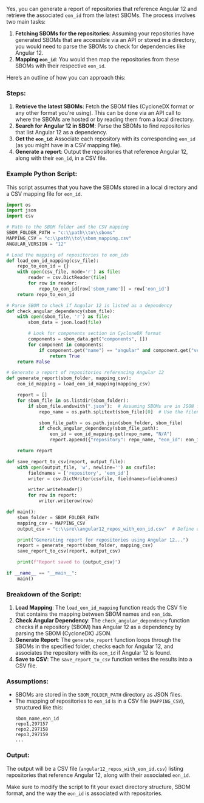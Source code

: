 Yes, you can generate a report of repositories that reference Angular 12 and retrieve the associated `eon_id` from the latest SBOMs. The process involves two main tasks:

1. **Fetching SBOMs for the repositories**: Assuming your repositories have generated SBOMs that are accessible via an API or stored in a directory, you would need to parse the SBOMs to check for dependencies like Angular 12.
2. **Mapping `eon_id`**: You would then map the repositories from these SBOMs with their respective `eon_id`.

Here’s an outline of how you can approach this:

### Steps:
1. **Retrieve the latest SBOMs**: Fetch the SBOM files (CycloneDX format or any other format you're using). This can be done via an API call to where the SBOMs are hosted or by reading them from a local directory.
2. **Search for Angular 12 in SBOM**: Parse the SBOMs to find repositories that list Angular 12 as a dependency.
3. **Get the `eon_id`**: Associate each repository with its corresponding `eon_id` (as you might have in a CSV mapping file).
4. **Generate a report**: Output the repositories that reference Angular 12, along with their `eon_id`, in a CSV file.

### Example Python Script:
This script assumes that you have the SBOMs stored in a local directory and a CSV mapping file for `eon_id`.

```python
import os
import json
import csv

# Path to the SBOM folder and the CSV mapping
SBOM_FOLDER_PATH = "c:\\path\\to\\sboms"
MAPPING_CSV = "c:\\path\\to\\sbom_mapping.csv"
ANGULAR_VERSION = "12"

# Load the mapping of repositories to eon_ids
def load_eon_id_mapping(csv_file):
    repo_to_eon_id = {}
    with open(csv_file, mode='r') as file:
        reader = csv.DictReader(file)
        for row in reader:
            repo_to_eon_id[row['sbom_name']] = row['eon_id']
    return repo_to_eon_id

# Parse SBOM to check if Angular 12 is listed as a dependency
def check_angular_dependency(sbom_file):
    with open(sbom_file, 'r') as file:
        sbom_data = json.load(file)

        # Look for components section in CycloneDX format
        components = sbom_data.get("components", [])
        for component in components:
            if component.get("name") == "angular" and component.get("version", "").startswith(ANGULAR_VERSION):
                return True
    return False

# Generate a report of repositories referencing Angular 12
def generate_report(sbom_folder, mapping_csv):
    eon_id_mapping = load_eon_id_mapping(mapping_csv)

    report = []
    for sbom_file in os.listdir(sbom_folder):
        if sbom_file.endswith(".json"):  # Assuming SBOMs are in JSON format
            repo_name = os.path.splitext(sbom_file)[0]  # Use the filename (without extension) as repo name

            sbom_file_path = os.path.join(sbom_folder, sbom_file)
            if check_angular_dependency(sbom_file_path):
                eon_id = eon_id_mapping.get(repo_name, "N/A")
                report.append({"repository": repo_name, "eon_id": eon_id})

    return report

def save_report_to_csv(report, output_file):
    with open(output_file, 'w', newline='') as csvfile:
        fieldnames = ['repository', 'eon_id']
        writer = csv.DictWriter(csvfile, fieldnames=fieldnames)

        writer.writeheader()
        for row in report:
            writer.writerow(row)

def main():
    sbom_folder = SBOM_FOLDER_PATH
    mapping_csv = MAPPING_CSV
    output_csv = "c:\\sre\\angular12_repos_with_eon_id.csv"  # Define output file path

    print("Generating report for repositories using Angular 12...")
    report = generate_report(sbom_folder, mapping_csv)
    save_report_to_csv(report, output_csv)

    print(f"Report saved to {output_csv}")

if __name__ == "__main__":
    main()
```

### Breakdown of the Script:
1. **Load Mapping**: The `load_eon_id_mapping` function reads the CSV file that contains the mapping between SBOM names and `eon_id`s.
2. **Check Angular Dependency**: The `check_angular_dependency` function checks if a repository (SBOM) has Angular 12 as a dependency by parsing the SBOM (CycloneDX) JSON.
3. **Generate Report**: The `generate_report` function loops through the SBOMs in the specified folder, checks each for Angular 12, and associates the repository with its `eon_id` if Angular 12 is found.
4. **Save to CSV**: The `save_report_to_csv` function writes the results into a CSV file.

### Assumptions:
- SBOMs are stored in the `SBOM_FOLDER_PATH` directory as JSON files.
- The mapping of repositories to `eon_id` is in a CSV file (`MAPPING_CSV`), structured like this:
  ```csv
  sbom_name,eon_id
  repo1,297157
  repo2,297158
  repo3,297159
  ...
  ```

### Output:
The output will be a CSV file (`angular12_repos_with_eon_id.csv`) listing repositories that reference Angular 12, along with their associated `eon_id`.

Make sure to modify the script to fit your exact directory structure, SBOM format, and the way the `eon_id` is associated with repositories.
